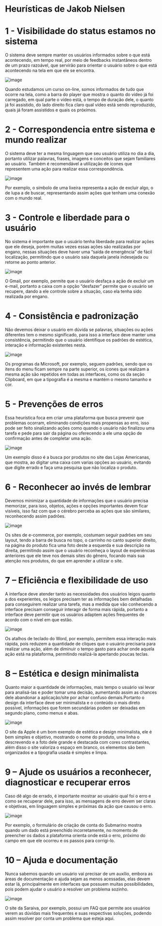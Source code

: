 <h1>Heurísticas de Jakob Nielsen</h1>

<h1>1 - Visibilidade do status estamos no sistema</h1>

O sistema deve sempre manter os usuários informados sobre o que está acontecendo, em tempo real, por meio de feedbacks instantâneos dentro de um prazo razoável, que servirão para orientar o usuário sobre o que está acontecendo na tela em que ele se encontra.

![image](https://github.com/EliezerLopes1/Bertoti/assets/102488914/c6784085-8959-4623-bd39-655d35cbbf57)

Quando estudamos um curso on-line, somos informados de tudo que ocorre na tela, como a barra do player que mostra o quanto do vídeo já foi carregado, em qual parte o vídeo está, o tempo de duração dele, o quanto já foi assistido, do lado direito fica claro qual vídeo está sendo reproduzido, quais já foram assistidos e quais os próximos.

<h1>2 - Correspondencia entre sistema e mundo realizar</h1> 

O sistema deve ter a mesma linguagem que seu usuário utiliza no dia a dia, portanto utilizar palavras, frases, imagens e conceitos que sejam familiares ao usuário. Também é recomendável a utilização de ícones que representem uma ação para realizar essa correspondência.

![image](https://github.com/EliezerLopes1/Bertoti/assets/102488914/95a2d2d5-4e6c-4f1a-9a17-a3585cfe847d)

Por exemplo, o símbolo de uma lixeira representa a ação de excluir algo, o de lupa a de buscar, representando assim ações que tenham uma conexão com o mundo real.

<h1>3 - Controle e liberdade para o usuário</h1>

No sistema é importante que o usuário tenha liberdade para realizar ações que ele deseja, porém muitas vezes essas ações são realizadas por engano, nessas situações deve haver uma “saída de emergência” de fácil localização, permitindo que o usuário saia daquela janela indesejada ou retorne ao ponto anterior.

![image](https://github.com/EliezerLopes1/Bertoti/assets/102488914/938b1bc3-2a69-41be-8e24-d4510ee22e03)

O Gmail, por exemplo, permite que o usuário desfaça a ação de excluir um e-mail, portanto a caixa com a opção “desfazer” permite que o usuário se recupere, dando a ele controle sobre a situação, caso ela tenha sido realizada por engano.

<h1>4 - Consistência e padronização</h1>

Não devemos deixar o usuário em dúvida se palavras, situações ou ações diferentes tem o mesmo significado, para isso a interface deve manter uma consistência, permitindo que o usuário identifique os padrões de estética, interação e informação existentes nesta.

![image](https://github.com/EliezerLopes1/Bertoti/assets/102488914/436b0983-4659-4032-899f-82f70ce7b7f2)

Os programas da Microsoft, por exemplo, seguem padrões, sendo que os itens do menu ficam sempre na parte superior, os ícones que realizam a mesma ação são repetidos em todas as interfaces, como os da seção Clipboard, em que a tipografia é a mesma e mantém o mesmo tamanho e cor.

<h1>5 - Prevenções de erros</h1>

Essa heurística foca em criar uma plataforma que busca prevenir que problemas ocorram, eliminando condições mais propensas ao erro, isso pode ser feito sinalizando ações como quando o usuário não finalizou uma tarefa e pede para sair da página ou oferecendo a ele uma opção de confirmação antes de completar uma ação.

![image](https://github.com/EliezerLopes1/Bertoti/assets/102488914/264f81d4-c112-427a-844b-39c0a008187c)

Um exemplo disso é a busca por produtos no site das Lojas Americanas, que mostra, ao digitar uma caixa com varias opções ao usuário, evitando que digite errado e faça uma pesquisa que não localiza o produto.

<h1>6 - Reconhecer ao invés de lembrar</h1>

Devemos minimizar a quantidade de informações que o usuário precisa memorizar, para isso, objetos, ações e opções importantes devem ficar visíveis, isso faz com que o cérebro perceba as ações que são similares, reconhecendo assim padrões.

![image](https://github.com/EliezerLopes1/Bertoti/assets/102488914/e82fc9ff-22c8-45e2-b4d8-e2b6e198ddf0)

Os sites de e-commerce, por exemplo, costumam seguir padrões em seu layout, tendo a barra de busca no topo, o carrinho no canto superior direito, na página do produto fica uma foto deste a esquerda e sua descrição na direita, permitindo assim que o usuário reconheça o layout de experiências anteriores que ele teve nos demais sites do gênero, focando mais sua atenção nos produtos, do que em aprender a utilizar o site.

<h1>7 – Eficiência e flexibilidade de uso</h1>

A interface deve atender tanto as necessidades dos usuários leigos quanto a dos experientes, os leigos precisam ter as informações bem detalhadas para conseguirem realizar uma tarefa, mas a medida que vão conhecendo a interface precisam conseguir interagir de forma mais rápida, portanto a interface deve permitir que os usuários adaptem ações frequentes de acordo com o nível em que estão.

![image](https://github.com/EliezerLopes1/Bertoti/assets/102488914/7e9962ff-a785-463c-8288-1fc6348918f0)

Os atalhos de teclado do Word, por exemplo, permitem essa interação mais rápida, pois reduzem a quantidade de cliques que o usuário precisaria para realizar uma ação, além de diminuir o tempo gasto para achar onde aquela ação está na plataforma, permitindo realizá-la apertando poucas teclas.

<h1>8 – Estética e design minimalista</h1>

Quanto maior a quantidade de informações, mais tempo o usuário vai levar para analisá-las e poder tomar uma decisão, aumentando assim as chances dele abandonar a aplicação/site por achar confuso demais.Portanto o design da interface deve ser minimalista e o conteúdo o mais direto possível, informações que forem secundárias podem ser deixadas em segundo plano, como menus e abas.

![image](https://github.com/EliezerLopes1/Bertoti/assets/102488914/c559ab65-a032-46c9-a698-e7dabe0cd0e5)

O site da Apple é um bom exemplo de estética e design minimalista, ele é bem simples e objetivo, mostrando o nome do produto, uma linha o descrevendo e a foto dele grande e destacada com cores contrastantes, além disso o site valoriza o espaço em branco, os elementos são bem organizados e a tipografia usada é simples e limpa.

<h1>9 – Ajude os usuários a reconhecer, diagnosticar e recuperar erros</h1>

Caso dê algo de errado, é importante mostrar ao usuário qual foi o erro e como se recuperar dele, para isso, as mensagens de erro devem ser claras e objetivas, em linguagem simples e próximas da ação que causou o erro.

![image](https://github.com/EliezerLopes1/Bertoti/assets/102488914/07fc0078-ee2b-439a-ad0c-2b2fc464f903)

Por exemplo, o formulário de criação de conta do Submarino mostra quando um dado está preenchido incorretamente, no momento de preencher os dados a plataforma orienta onde está o erro, próximo do campo em que ele ocorreu e os passos para corrigi-lo.

<h1>10 – Ajuda e documentação</h1>

Nunca sabemos quando um usuário vai precisar de um auxílio, embora as áreas de documentação e ajuda sejam as menos acessadas, elas devem estar lá, principalmente em interfaces que possuem muitas possibilidades, pois podem ajudar o usuário a resolver um problema sozinho.

![image](https://github.com/EliezerLopes1/Bertoti/assets/102488914/fa48d87c-057c-403d-8faa-c66570784f97)

O site da Saraiva, por exemplo, possui um FAQ que permite aos usuários verem as dúvidas mais frequentes e suas respectivas soluções, podendo assim resolver por conta um problema que esteja aqui.
